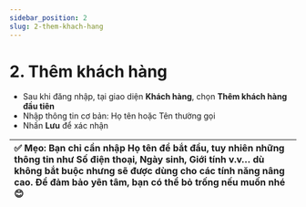 ```yaml
---
sidebar_position: 2
slug: 2-them-khach-hang
---
```


# 2. Thêm khách hàng

* Sau khi đăng nhập, tại giao diện **Khách hàng**, chọn **Thêm khách hàng đầu tiên** 
* Nhập thông tin cơ bản: Họ tên hoặc Tên thường gọi
* Nhấn **Lưu** để xác nhận

| ✅ Mẹo: Bạn chỉ cần nhập Họ tên để bắt đầu, tuy nhiên những thông tin như Số điện thoại, Ngày sinh, Giới tính v.v… dù không bắt buộc nhưng sẽ được dùng cho các tính năng nâng cao. Để đảm bảo yên tâm, bạn có thể bỏ trống nếu muốn nhé 😊 |
| :---- |